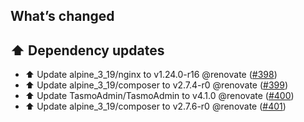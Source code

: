 ## What’s changed

## ⬆️ Dependency updates

- ⬆️ Update alpine_3_19/nginx to v1.24.0-r16 @renovate ([#398](https://github.com/hassio-addons/addon-tasmoadmin/pull/398))
- ⬆️ Update alpine_3_19/composer to v2.7.4-r0 @renovate ([#399](https://github.com/hassio-addons/addon-tasmoadmin/pull/399))
- ⬆️ Update TasmoAdmin/TasmoAdmin to v4.1.0 @renovate ([#400](https://github.com/hassio-addons/addon-tasmoadmin/pull/400))
- ⬆️ Update alpine_3_19/composer to v2.7.6-r0 @renovate ([#401](https://github.com/hassio-addons/addon-tasmoadmin/pull/401))
